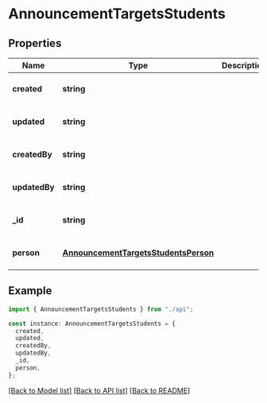 # AnnouncementTargetsStudents

## Properties

| Name          | Type                                                                          | Description | Notes                             |
| ------------- | ----------------------------------------------------------------------------- | ----------- | --------------------------------- |
| **created**   | **string**                                                                    |             | [optional] [default to undefined] |
| **updated**   | **string**                                                                    |             | [optional] [default to undefined] |
| **createdBy** | **string**                                                                    |             | [optional] [default to undefined] |
| **updatedBy** | **string**                                                                    |             | [optional] [default to undefined] |
| **\_id**      | **string**                                                                    |             | [optional] [default to undefined] |
| **person**    | [**AnnouncementTargetsStudentsPerson**](AnnouncementTargetsStudentsPerson.md) |             | [optional] [default to undefined] |

## Example

```typescript
import { AnnouncementTargetsStudents } from "./api";

const instance: AnnouncementTargetsStudents = {
  created,
  updated,
  createdBy,
  updatedBy,
  _id,
  person,
};
```

[[Back to Model list]](../README.md#documentation-for-models) [[Back to API list]](../README.md#documentation-for-api-endpoints) [[Back to README]](../README.md)
